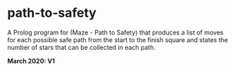 # path-to-safety
A Prolog program for (Maze - Path to Safety) that produces a list of moves for each possible safe path from the start to the finish square and states the number of stars that can be collected in each path.

**March 2020: V1**
